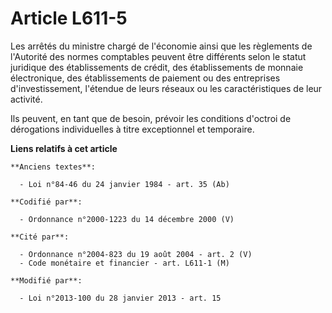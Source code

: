 # Article L611-5

Les arrêtés du ministre chargé de l'économie ainsi que les règlements de l'Autorité des normes comptables peuvent être
différents selon le statut juridique des établissements de crédit, des établissements de monnaie électronique, des
établissements de paiement ou des entreprises d'investissement, l'étendue de leurs réseaux ou les caractéristiques de leur
activité. 

Ils peuvent, en tant que de besoin, prévoir les conditions d'octroi de dérogations individuelles à titre exceptionnel et
temporaire.

**Liens relatifs à cet article**

	**Anciens textes**:

	  - Loi n°84-46 du 24 janvier 1984 - art. 35 (Ab)

	**Codifié par**:

	  - Ordonnance n°2000-1223 du 14 décembre 2000 (V)

	**Cité par**:

	  - Ordonnance n°2004-823 du 19 août 2004 - art. 2 (V)
	  - Code monétaire et financier - art. L611-1 (M)

	**Modifié par**:

	  - Loi n°2013-100 du 28 janvier 2013 - art. 15
